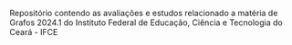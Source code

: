 Repositório contendo as avaliações e estudos relacionado a matéria de Grafos 2024.1 do Instituto Federal de Educação, Ciência e Tecnologia do Ceará - IFCE